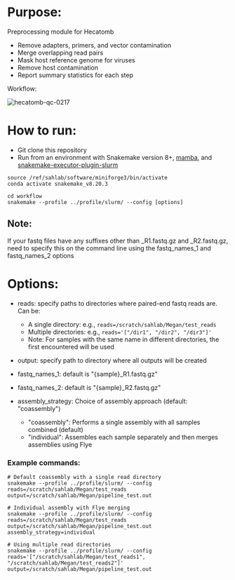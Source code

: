 # Purpose:
Preprocessing module for Hecatomb
- Remove adapters, primers, and vector contamination
- Merge overlapping read pairs
- Mask host reference genome for viruses
- Remove host contamination
- Report summary statistics for each step


Workflow:

![hecatomb-qc-0217](https://github.com/user-attachments/assets/ea29a2c3-2e05-4d0c-84f1-33beb60dfe74)

# How to run:
- Git clone this repository
- Run from an environment with Snakemake version 8+, [mamba](https://anaconda.org/conda-forge/mamba), and [snakemake-executor-plugin-slurm](https://snakemake.github.io/snakemake-plugin-catalog/plugins/executor/slurm.html)

```
source /ref/sahlab/software/miniforge3/bin/activate
conda activate snakemake_v8.20.3
```

```
cd workflow
snakemake --profile ../profile/slurm/ --config [options]
```

## Note:

If your fastq files have any suffixes other than _R1.fastq.gz and _R2.fastq.gz, need to specify this on the command line using the fastq_names_1 and fastq_names_2 options

# Options:

 - reads: specify paths to directories where paired-end fastq reads are. Can be:
   - A single directory: e.g., `reads=/scratch/sahlab/Megan/test_reads`
   - Multiple directories: e.g., `reads='["/dir1", "/dir2", "/dir3"]'`
   - Note: For samples with the same name in different directories, the first encountered will be used

 - output: specify path to directory where all outputs will be created

 - fastq_names_1: default is "{sample}_R1.fastq.gz"

 - fastq_names_2: default is "{sample}_R2.fastq.gz"
 
 - assembly_strategy: Choice of assembly approach (default: "coassembly")
   - "coassembly": Performs a single assembly with all samples combined (default)
   - "individual": Assembles each sample separately and then merges assemblies using Flye


### Example commands:

```
# Default coassembly with a single read directory
snakemake --profile ../profile/slurm/ --config reads=/scratch/sahlab/Megan/test_reads output=/scratch/sahlab/Megan/pipeline_test.out

# Individual assembly with Flye merging
snakemake --profile ../profile/slurm/ --config reads=/scratch/sahlab/Megan/test_reads output=/scratch/sahlab/Megan/pipeline_test.out assembly_strategy=individual

# Using multiple read directories
snakemake --profile ../profile/slurm/ --config reads='["/scratch/sahlab/Megan/test_reads1", "/scratch/sahlab/Megan/test_reads2"]' output=/scratch/sahlab/Megan/pipeline_test.out
```
